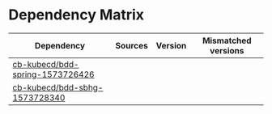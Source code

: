 # Dependency Matrix

Dependency | Sources | Version | Mismatched versions
---------- | ------- | ------- | -------------------
[cb-kubecd/bdd-spring-1573726426](https://github.com/cb-kubecd/bdd-spring-1573726426.git) |  | []() | 
[cb-kubecd/bdd-sbhg-1573728340](https://github.com/cb-kubecd/bdd-sbhg-1573728340.git) |  | []() | 
